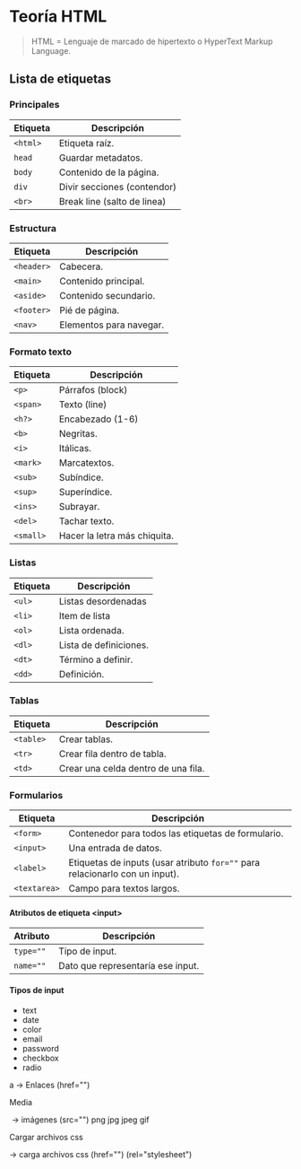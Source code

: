 # Teoría HTML

> HTML = Lenguaje de marcado de hipertexto o HyperText Markup Language.

## Lista de etiquetas

### Principales

| Etiqueta | Descripción                 |
| -------- | --------------------------- |
| `<html>` | Etiqueta raíz.              |
| `head`   | Guardar metadatos.          |
| `body`   | Contenido de la página.     |
| `div`    | Divir secciones (contendor) |
| `<br>`   | Break line (salto de linea) |

### Estructura

| Etiqueta   | Descripción             |
| ---------- | ----------------------- |
| `<header>` | Cabecera.               |
| `<main>`   | Contenido principal.    |
| `<aside>`  | Contenido secundario.   |
| `<footer>` | Pié de página.          |
| `<nav>`    | Elementos para navegar. |

### Formato texto

| Etiqueta  | Descripción                  |
| --------- | ---------------------------- |
| `<p>`     | Párrafos (block)             |
| `<span>`  | Texto (line)                 |
| `<h?>`    | Encabezado (1-6)             |
| `<b>`     | Negritas.                    |
| `<i>`     | Itálicas.                    |
| `<mark>`  | Marcatextos.                 |
| `<sub>`   | Subíndice.                   |
| `<sup>`   | Superíndice.                 |
| `<ins>`   | Subrayar.                    |
| `<del>`   | Tachar texto.                |
| `<small>` | Hacer la letra más chiquita. |

### Listas

| Etiqueta | Descripción            |
| -------- | ---------------------- |
| `<ul>`   | Listas desordenadas    |
| `<li>`   | Item de lista          |
| `<ol>`   | Lista ordenada.        |
| `<dl>`   | Lista de definiciones. |
| `<dt>`   | Término a definir.     |
| `<dd>`   | Definición.            |

### Tablas

| Etiqueta  | Descripción                         |
| --------- | ----------------------------------- |
| `<table>` | Crear tablas.                       |
| `<tr>`    | Crear fila dentro de tabla.         |
| `<td>`    | Crear una celda dentro de una fila. |

### Formularios

| Etiqueta     | Descripción                                                                  |
| ------------ | ---------------------------------------------------------------------------- |
| `<form>`     | Contenedor para todos las etiquetas de formulario.                           |
| `<input>`    | Una entrada de datos.                                                        |
| `<label>`    | Etiquetas de inputs (usar atributo `for=""` para relacionarlo con un input). |
| `<textarea>` | Campo para textos largos.                                                    |

#### Atributos de etiqueta \<input>

| Atributo  | Descripción                       |
| --------- | --------------------------------- |
| `type=""` | Tipo de input.                    |
| `name=""` | Dato que representaría ese input. |

#### Tipos de input

- text
- date
- color
- email
- password
- checkbox
- radio

a -> Enlaces (href="")

Media

<img> -> imágenes (src="") png jpg jpeg gif
<audio> -> audios (src="")
<video> -> videos (src=")

Cargar archivos css

<link> ->  carga archivos css (href="") (rel="stylesheet")
